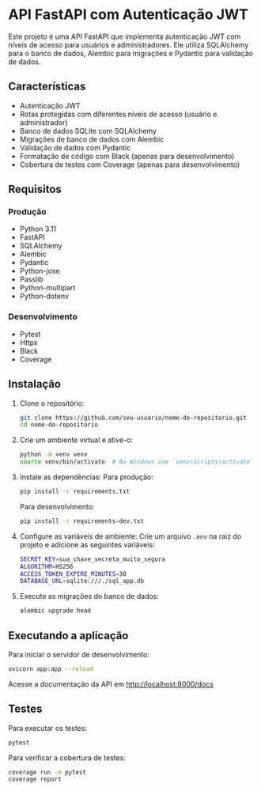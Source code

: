 # API FastAPI com Autenticação JWT

Este projeto é uma API FastAPI que implementa autenticação JWT com níveis de acesso para usuários e administradores. Ele utiliza SQLAlchemy para o banco de dados, Alembic para migrações e Pydantic para validação de dados.

## Características

- Autenticação JWT
- Rotas protegidas com diferentes níveis de acesso (usuário e administrador)
- Banco de dados SQLite com SQLAlchemy
- Migrações de banco de dados com Alembic
- Validação de dados com Pydantic
- Formatação de código com Black (apenas para desenvolvimento)
- Cobertura de testes com Coverage (apenas para desenvolvimento)

## Requisitos

### Produção
- Python 3.11
- FastAPI
- SQLAlchemy
- Alembic
- Pydantic
- Python-jose
- Passlib
- Python-multipart
- Python-dotenv

### Desenvolvimento
- Pytest
- Httpx
- Black
- Coverage

## Instalação

1. Clone o repositório:
   ```bash
   git clone https://github.com/seu-usuario/nome-do-repositorio.git
   cd nome-do-repositorio
   ```

2. Crie um ambiente virtual e ative-o:
   ```bash
   python -m venv venv
   source venv/bin/activate  # No Windows use `venv\Scripts\activate`
   ```

3. Instale as dependências:
   Para produção:
   ```bash
   pip install -r requirements.txt
   ```
   Para desenvolvimento:
   ```bash
   pip install -r requirements-dev.txt
   ```

4. Configure as variáveis de ambiente:
   Crie um arquivo `.env` na raiz do projeto e adicione as seguintes variáveis:
   ```bash
   SECRET_KEY=sua_chave_secreta_muito_segura
   ALGORITHM=HS256
   ACCESS_TOKEN_EXPIRE_MINUTES=30
   DATABASE_URL=sqlite:///./sql_app.db
   ```

5. Execute as migrações do banco de dados:
   ```bash
   alembic upgrade head
   ```

## Executando a aplicação

Para iniciar o servidor de desenvolvimento:

```bash
uvicorn app:app --reload
```

Acesse a documentação da API em [http://localhost:8000/docs](http://localhost:8000/docs)


## Testes

Para executar os testes:

```bash
pytest
```

Para verificar a cobertura de testes:

```bash
coverage run -m pytest
coverage report
```


